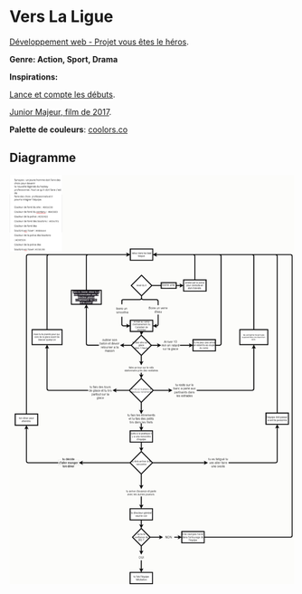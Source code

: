 # Vers La Ligue

[Développement web - Projet vous êtes le héros](https://smnarnold.com/projets/vous-etes-le-heros).
 
**Genre: Action, Sport, Drama**

**Inspirations:**

[Lance et compte les débuts](https://www.leslibraires.ca/livres/lance-et-compte-les-debuts-coffret-helene-gagnon-9782924025581.html).

[Junior Majeur, film de 2017](https://fr.wikipedia.org/wiki/Junior_majeur).

**Palette de couleurs**: [coolors.co](https://coolors.co/94c6e3-001c3d-252422-00a7e1-a8aaa4-d9e5d6-3581b8)

## Diagramme
![schema](assets/images/schema.png)

